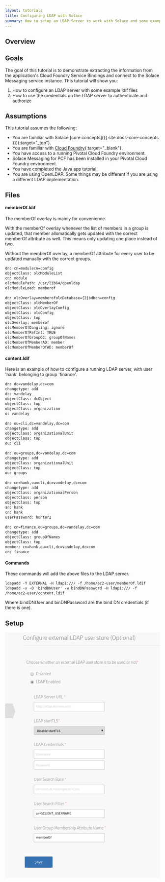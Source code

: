 ```yaml
---
layout: tutorials
title: Configuring LDAP with Solace 
summary: How to setup an LDAP Server to work with Solace and some examples on how LDAP auth works 
---
```


## Overview

## Goals

The goal of this tutorial is to demonstrate extracting the information from the application's Cloud Foundry Service Bindings and connect to the Solace Messaging service instance.  This tutorial will show you:

1. How to configure an LDAP server with some example ldif files 
1. How to use the credentials on the LDAP server to authenticate and authorize 

## Assumptions

This tutorial assumes the following:

* You are familiar with Solace [core concepts]({{ site.docs-core-concepts }}){:target="_top"}.
* You are familiar with [Cloud Foundry](https://www.cloudfoundry.org/){:target="_blank"}.
* You have access to a running Pivotal Cloud Foundry environment.
* Solace Messaging for PCF has been installed in your Pivotal Cloud Foundry environment.
* You have completed the Java app tutorial.
* You are using OpenLDAP. Some things may be different if you are using a different LDAP implementation. 

## Files

#### memberOf.ldif

The memberOf overlay is mainly for convenience. 

With the memberOf overlay whenever the list of members in a group is updated, that member allomatically gets updated with the correct memberOf attribute as well. This means only updating one place instead of two. 

Without the memberOf overlay, a memberOf attribute for every user to be updated manually with the correct groups.

```
dn: cn=modulecn=config
objectClass: olcModuleList
cn: module
olcModulePath: /usr/lib64/openldap
olcModuleLoad: memberof

dn: olcOverlay=memberofolcDatabase={2}bdbcn=config
objectClass: olcMemberOf
objectClass: olcOverlayConfig
objectClass: olcConfig
objectClass: top
olcOverlay: memberof
olcMemberOfDangling: ignore
olcMemberOfRefInt: TRUE
olcMemberOfGroupOC: groupOfNames
olcMemberOfMemberAD: member
olcMemberOfMemberOfAD: memberOf
```

#### content.ldif

Here is an example of how to configure a running LDAP server, with user 'hank' belonging to group 'finance'. 

```
dn: dc=vandelay,dc=com
changetype: add
dc: vandelay
objectClass: dcObject
objectClass: top
objectClass: organization
o: vandelay

dn: ou=cli,dc=vandelay,dc=com
changetype: add
objectClass: organizationalUnit
objectClass: top
ou: cli

dn: ou=groups,dc=vandelay,dc=com
changetype: add
objectClass: organizationalUnit
objectClass: top
ou: groups

dn: cn=hank,ou=cli,dc=vandelay,dc=com
changetype: add
objectClass: organizationalPerson
objectClass: person
objectClass: top
sn: hank
cn: hank
userPassword: hunter2

dn: cn=finance,ou=groups,dc=vandelay,dc=com
changetype: add
objectClass: groupOfNames
objectClass: top
member: cn=hank,ou=cli,dc=vandelay,dc=com
cn: finance
```
#### Commands

These commands will add the above files to the LDAP server.

```
ldapadd -Y EXTERNAL -H ldapi:/// -f /home/ec2-user/memberOf.ldif
ldapadd -x -D 'bindDNUser' -w bindDNPassword -H ldapi:/// -f /home/ec2-user/content.ldif
```

Where bindDNUser and binDNPassword are the bind DN credentials (if there is one).

## Setup

![LDAP tile](../images/ldap_tile.png)
